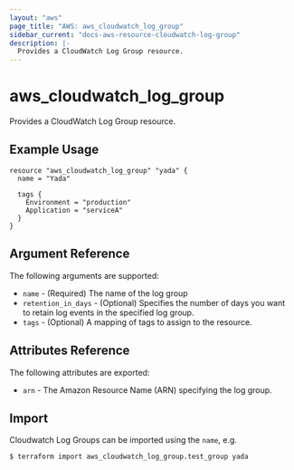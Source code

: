 ```yaml
---
layout: "aws"
page_title: "AWS: aws_cloudwatch_log_group"
sidebar_current: "docs-aws-resource-cloudwatch-log-group"
description: |-
  Provides a CloudWatch Log Group resource.
---
```


# aws\_cloudwatch\_log\_group

Provides a CloudWatch Log Group resource.

## Example Usage

```
resource "aws_cloudwatch_log_group" "yada" {
  name = "Yada"

  tags {
    Environment = "production"
    Application = "serviceA"
  }
}
```

## Argument Reference

The following arguments are supported:

* `name` - (Required) The name of the log group
* `retention_in_days` - (Optional) Specifies the number of days
  you want to retain log events in the specified log group.
* `tags` - (Optional) A mapping of tags to assign to the resource.

## Attributes Reference

The following attributes are exported:

* `arn` - The Amazon Resource Name (ARN) specifying the log group.


## Import

Cloudwatch Log Groups can be imported using the `name`, e.g.

```
$ terraform import aws_cloudwatch_log_group.test_group yada
```